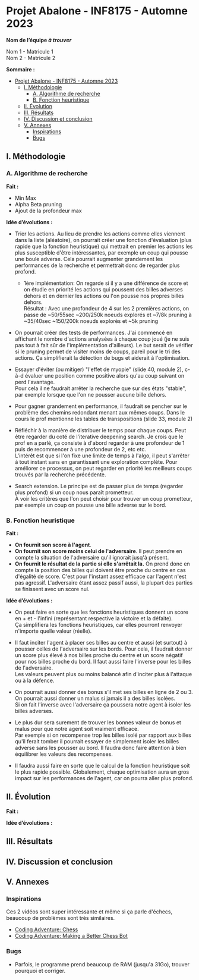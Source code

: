 # Projet Abalone - INF8175 - Automne 2023

**Nom de l’équipe _à trouver_**

Nom 1 - Matricule 1  
Nom 2 - Matricule 2

**Sommaire :**
<!-- TOC -->
* [Projet Abalone - INF8175 - Automne 2023](#projet-abalone---inf8175---automne-2023)
  * [I. Méthodologie](#i-méthodologie)
    * [A. Algorithme de recherche](#a-algorithme-de-recherche)
    * [B. Fonction heuristique](#b-fonction-heuristique)
  * [II. Évolution](#ii-évolution)
  * [III. Résultats](#iii-résultats)
  * [IV. Discussion et conclusion](#iv-discussion-et-conclusion)
  * [V. Annexes](#v-annexes)
    * [Inspirations](#inspirations)
    * [Bugs](#bugs)
<!-- TOC -->


## I. Méthodologie

### A. Algorithme de recherche

**Fait :**
- Min Max
- Alpha Beta pruning
- Ajout de la profondeur max

**Idée d’évolutions :**
- Trier les actions. Au lieu de prendre les actions comme elles viennent dans la liste (aléatoire), 
on pourrait créer une fonction d'évaluation (plus rapide que la fonction heuristique) qui mettrait en premier les 
actions les plus susceptible d'être intéressantes, par exemple un coup qui pousse une boule adverse. Cela pourrait 
augmenter grandement les performances de la recherche et permettrait donc de regarder plus profond.

  - 1ère implémentation: On regarde si il y a une différence de score et on étudie en priorité les actions qui poussent 
    des billes adverses dehors et en dernier les actions ou l'on pousse nos propres billes dehors.  
    Résultat : Avec une profondeur de 4 sur les 2 premières actions, on passe de ~50/55sec ~200/250k noeuds explorés et ~7/8k 
    pruning à ~35/40sec ~150/200k noeuds explorés et ~5k pruning


- On pourrait créer des tests de performances. J'ai commencé en affichant le nombre d'actions analysées à chaque coup 
joué (je ne suis pas tout à fait sûr de l'implémentation d'ailleurs). Le but serait de vérifier si le pruning permet de 
visiter moins de coups, pareil pour le tri des actions. Ça simplifierait la détection de bugs et aiderait à l'optimisation.


- Essayer d'éviter (ou mitiger) "l'effet de myopie" (slide 40, module 2), c-à-d évaluer une position comme positive alors 
qu'au coup suivant on perd l'avantage.  
Pour cela il ne faudrait arrêter la recherche que sur des états "stable", par exemple lorsque que l'on ne pousser 
aucune bille dehors.


- Pour gagner grandement en performance, il faudrait se pencher sur le problème des chemins redondant menant aux mêmes coups.
Dans le cours le prof mentionne les tables de transpositions (slide 33, module 2)


- Réfléchir à la manière de distribuer le temps pour chaque coups. Peut être regarder du coté de l'iterative deepening search.
Je crois que le prof en a parlé, ça consiste à d'abord regarder à une profondeur de 1 puis de recommencer à une profondeur de 2, etc etc.  
L'intérêt est que si l'on fixe une limite de temps à l'algo, il peut s'arrêter à tout instant sans en garantissant une 
exploration complète. Pour améliorer ce processus, on peut regarder en priorité les meilleurs coups trouvés par la recherche 
précédente.


- Search extension. Le principe est de passer plus de temps (regarder plus profond) si un coup nous paraît prometteur.  
À voir les critères que l'on peut choisir pour trouver un coup prometteur, par exemple un coup on pousse une bille 
adverse sur le bord.

### B. Fonction heuristique

**Fait :**
- **On fournit son score à l'agent**.
- **On fournit son score moins celui de l'adversaire**. Il peut prendre en compte la situation de l'adversaire qu'il ignorait jusq'à présent.
- **On fournit le résultat de la partie si elle s'arrêtait la.** On prend donc en compte la position des billes qui 
doivent être proche du centre en cas d'égalité de score. C'est pour l'instant assez efficace car l'agent n'est pas 
agressif. L'adversaire étant assez passif aussi, la plupart des parties se finissent avec un score nul.

**Idée d’évolutions :**
- On peut faire en sorte que les fonctions heuristiques donnent un score en + et - l'infini (représentant respective la 
victoire et la défaite).  
Ça simplifiera les fonctions heuristiques, car elles pourront renvoyer n'importe quelle valeur (réelle).


- Il faut inciter l'agent à placer ses billes au centre et aussi (et surtout) à pousser celles de l'adversaire sur les bords.
Pour cela, il faudrait donner un score plus élevé à nos billes proche du centre et un score négatif pour nos billes proche du bord.
Il faut aussi faire l'inverse pour les billes de l'adversaire.  
Les valeurs peuvent plus ou moins balancé afin d'inciter plus à l'attaque ou à la défence.


- On pourrait aussi donner des bonus s’il met ses billes en ligne de 2 ou 3. On pourrait aussi donner un malus si 
jamais il a des billes isolées.  
Si on fait l'inverse avec l'adversaire ça poussera notre agent à isoler les billes adverses.


- Le plus dur sera surement de trouver les bonnes valeur de bonus et malus pour que notre agent soit vraiment efficace.  
Par exemple si on recompense trop les billes isolé par rapport aux billes qu'il ferait tomber il pourrait essayer de 
simplement isoler les billes adverse sans les pousser au bord. Il faudra donc faire attention à bien équilibrer les 
valeurs des recompenses.


- Il faudra aussi faire en sorte que le calcul de la fonction heuristique soit le plus rapide possible. Globalement, 
chaque optimisation aura un gros impact sur les performances de l'agent, car on pourra aller plus profond.

## II. Évolution

**Fait :**

**Idée d’évolutions :**

## III. Résultats

## IV. Discussion et conclusion

## V. Annexes

### Inspirations

Ces 2 vidéos sont super intéressante et même si ça parle d'échecs, beaucoup de problèmes sont très similaires.
- [Coding Adventure: Chess](https://www.youtube.com/watch?v=U4ogK0MIzqk&t=3s&ab_channel=SebastianLague)
- [Coding Adventure: Making a Better Chess Bot](https://www.youtube.com/watch?v=_vqlIPDR2TU&ab_channel=SebastianLague)

### Bugs

- Parfois, le programme prend beaucoup de RAM (jusqu'a 31Go), trouver pourquoi et corriger.